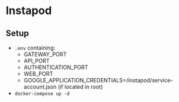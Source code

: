 # Instapod 

## Setup 
* `.env` containing: 
  * GATEWAY_PORT
  * API_PORT
  * AUTHENTICATION_PORT
  * WEB_PORT
  * GOOGLE_APPLICATION_CREDENTIALS=/instapod/service-account.json (if located in root)
* `docker-compose up -d`